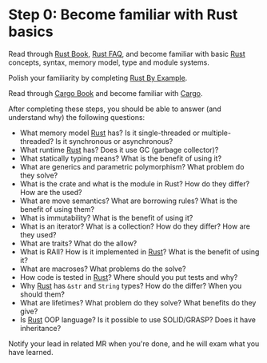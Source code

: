 Step 0: Become familiar with Rust basics
========================================

Read through [Rust Book], [Rust FAQ], and become familiar with basic [Rust] concepts, syntax, memory model, type and module systems.

Polish your familiarity by completing [Rust By Example].

Read through [Cargo Book] and become familiar with [Cargo].

After completing these steps, you should be able to answer (and understand why) the following questions:
- What memory model [Rust] has? Is it single-threaded or multiple-threaded? Is it synchronous or asynchronous?
- What runtime [Rust] has? Does it use GC (garbage collector)?
- What statically typing means? What is the benefit of using it?
- What are generics and parametric polymorphism? What problem do they solve?
- What is the crate and what is the module in Rust? How do they differ? How are the used?
- What are move semantics? What are borrowing rules? What is the benefit of using them?
- What is immutability? What is the benefit of using it?
- What is an iterator? What is a collection? How do they differ? How are they used?
- What are traits? What do the allow?
- What is RAII? How is it implemented in [Rust]? What is the benefit of using it?
- What are macroses? What problems do the solve?
- How code is tested in [Rust]? Where should you put tests and why?
- Why [Rust] has `&str` and `String` types? How do the differ? When you should them?
- What are lifetimes? What problem do they solve? What benefits do they give?
- Is [Rust] OOP language? Is it possible to use SOLID/GRASP? Does it have inheritance?

Notify your lead in related MR when you're done, and he will exam what you have learned.





[Cargo]: https://github.com/rust-lang/cargo
[Cargo Book]: https://doc.rust-lang.org/cargo
[Rust]: https://www.rust-lang.org
[Rust Book]: https://doc.rust-lang.org/book
[Rust By Example]: https://doc.rust-lang.org/rust-by-example
[Rust FAQ]: https://www.rust-lang.org/faq.html
